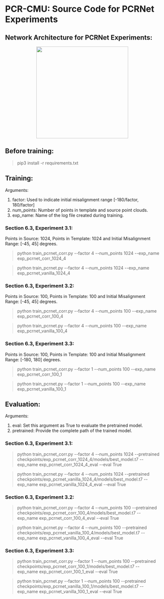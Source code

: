 # PCR-CMU: Source Code for PCRNet Experiments

## Network Architecture for PCRNet Experiments:
<p align="center">
	<img src="https://github.com/tzodge/PCR-CMU/blob/main/PCRNet_Code/images/PCRNet_arch_v2.png" height="300">
</p>

## Before training:
> pip3 install -r requirements.txt

## Training:
Arguments:
1. factor: Used to indicate initial misalignment range [-180/factor, 180/factor]
2. num_points: Number of points in template and source point clouds.
3. exp_name: Name of the log file created during training.


### Section 6.3, Experiment 3.1:
Points in Source: 1024, Points in Template: 1024 and Initial Misalignment Range: [-45, 45] degrees.

>python train_pcrnet_corr.py --factor 4 --num_points 1024 --exp_name exp_pcrnet_corr_1024_4

>python train_pcrnet.py --factor 4 --num_points 1024 --exp_name exp_pcrnet_vanilla_1024_4

### Section 6.3, Experiment 3.2:
Points in Source: 100, Points in Template: 100 and Initial Misalignment Range: [-45, 45] degrees.

>python train_pcrnet_corr.py --factor 4 --num_points 100 --exp_name exp_pcrnet_corr_100_4

>python train_pcrnet.py --factor 4 --num_points 100 --exp_name exp_pcrnet_vanilla_100_4

### Section 6.3, Experiment 3.3:
Points in Source: 100, Points in Template: 100 and Initial Misalignment Range: [-180, 180] degrees.

>python train_pcrnet_corr.py --factor 1 --num_points 100 --exp_name exp_pcrnet_corr_100_1

>python train_pcrnet.py --factor 1 --num_points 100 --exp_name exp_pcrnet_vanilla_100_1


## Evaluation:
Arguments:
1. eval: Set this argument as True to evaluate the pretrained model.
2. pretrained: Provide the complete path of the trained model.

### Section 6.3, Experiment 3.1:
> python train_pcrnet_corr.py --factor 4 --num_points 1024 --pretrained checkpoints/exp_pcrnet_corr_1024_4/models/best_model.t7 --exp_name exp_pcrnet_corr_1024_4_eval --eval True

>python train_pcrnet.py --factor 4 --num_points 1024 --pretrained checkpoints/exp_pcrnet_vanilla_1024_4/models/best_model.t7 --exp_name exp_pcrnet_vanilla_1024_4_eval --eval True

### Section 6.3, Experiment 3.2:
> python train_pcrnet_corr.py --factor 4 --num_points 100 --pretrained checkpoints/exp_pcrnet_corr_100_4/models/best_model.t7 --exp_name exp_pcrnet_corr_100_4_eval --eval True

>python train_pcrnet.py --factor 4 --num_points 100 --pretrained checkpoints/exp_pcrnet_vanilla_100_4/models/best_model.t7 --exp_name exp_pcrnet_vanilla_100_4_eval --eval True

### Section 6.3, Experiment 3.3:
> python train_pcrnet_corr.py --factor 1 --num_points 100 --pretrained checkpoints/exp_pcrnet_corr_100_1/models/best_model.t7 --exp_name exp_pcrnet_corr_100_1_eval --eval True

>python train_pcrnet.py --factor 1 --num_points 100 --pretrained checkpoints/exp_pcrnet_vanilla_100_1/models/best_model.t7 --exp_name exp_pcrnet_vanilla_100_1_eval --eval True
